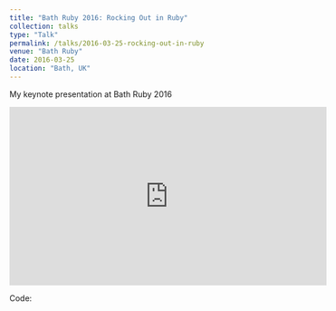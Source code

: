 ```yaml
---
title: "Bath Ruby 2016: Rocking Out in Ruby"
collection: talks
type: "Talk"
permalink: /talks/2016-03-25-rocking-out-in-ruby
venue: "Bath Ruby"
date: 2016-03-25
location: "Bath, UK"
---
```


My keynote presentation at Bath Ruby 2016

<iframe width="560" height="315" src="https://www.youtube.com/embed/L06FlSoiBi4" title="YouTube video player" frameborder="0" allow="accelerometer; autoplay; clipboard-write; encrypted-media; gyroscope; picture-in-picture" allowfullscreen></iframe>

Code:

<script src="https://gist.github.com/xavriley/84e23e9044b3c1dcc757.js"></script>
